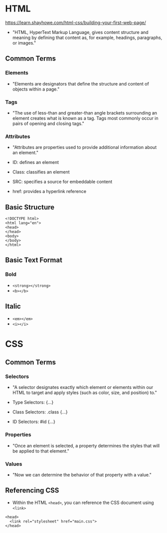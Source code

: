 # HTML
https://learn.shayhowe.com/html-css/building-your-first-web-page/

- "HTML, HyperText Markup Language, gives content structure and meaning by defining that content as, for example, headings, paragraphs, or images."

## Common Terms

### Elements

- "Elements are designators that define the structure and content of objects within a page."

### Tags

- "The use of less-than and greater-than angle brackets surrounding an element creates what is known as a tag. Tags most commonly occur in pairs of opening and closing tags."

### Attributes

- "Attributes are properties used to provide additional information about an element."

- ID: defines an element
- Class: classifies an element
- SRC: specifies a source for embeddable content
- href: provides a hyperlink reference

## Basic Structure

```
<!DOCTYPE html>
<html lang="en">
<head>
</head>
<body>
</body>
</html> 
```
## Basic Text Format

### Bold

- `<strong></strong>`
- `<b></b>`

## Italic

- `<em></em>`
- `<i></i>`

# CSS

## Common Terms

### Selectors

- "A selector designates exactly which element or elements within our HTML to target and apply styles (such as color, size, and position) to."

- Type Selectors: <d> {...}
- Class Selectors: .class {...}
- ID Selectors: #id {...}

### Properties

- "Once an element is selected, a property determines the styles that will be applied to that element."

### Values

- "Now we can determine the behavior of that property with a value."

## Referencing CSS

- Within the HTML `<head>`, you can reference the CSS document using `<link>`

```
<head>
  <link rel="stylesheet" href="main.css"> 
</head>
```


